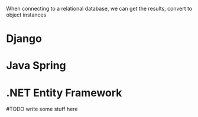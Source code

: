  When connecting to a relational database, we can get the results, convert to object instances


#  Django

# Java Spring
# .NET Entity Framework





#TODO write some stuff here

